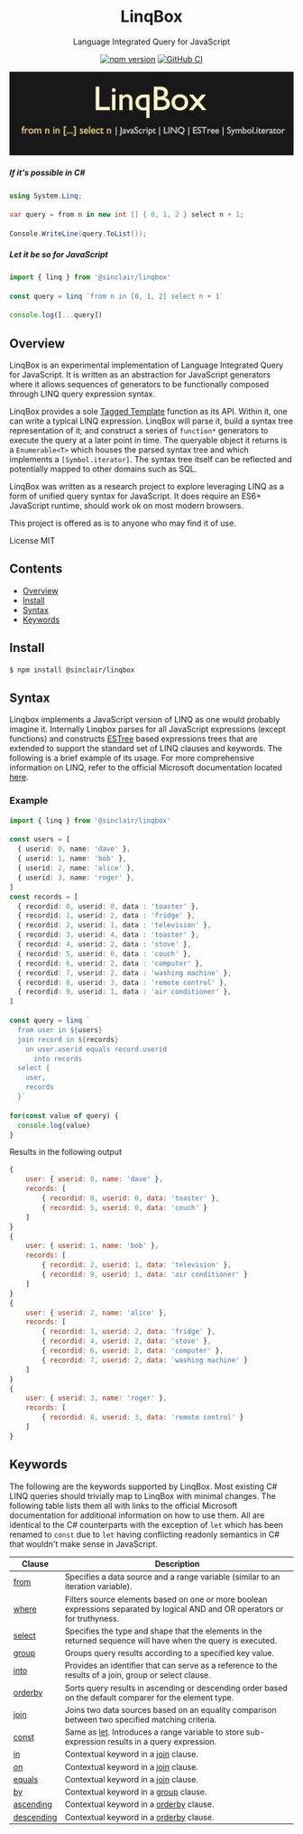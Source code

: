 <div align='center'>

<h1>LinqBox</h1>

<p>Language Integrated Query for JavaScript</p>

[![npm version](https://badge.fury.io/js/%40sinclair%2Flinqbox.svg)](https://badge.fury.io/js/%40sinclair%2Flinqbox)
[![GitHub CI](https://github.com/sinclairzx81/linqbox/workflows/GitHub%20CI/badge.svg)](https://github.com/sinclairzx81/linqbox/actions)


<img src="./doc/logo.png"></img>

</div>


##### If it's possible in C#
```csharp
using System.Linq;

var query = from n in new int [] { 0, 1, 2 } select n + 1;

Console.WriteLine(query.ToList());
```
##### Let it be so for JavaScript
```typescript
import { linq } from '@sinclair/linqbox'

const query = linq `from n in [0, 1, 2] select n + 1`

console.log([...query])
```

<a name="Overview"></a>

## Overview

LinqBox is an experimental implementation of Language Integrated Query for JavaScript. It is written as an abstraction for JavaScript generators where it allows sequences of generators to be functionally composed through LINQ query expression syntax. 

 LinqBox provides a sole [Tagged Template](https://developer.mozilla.org/en-US/docs/Web/JavaScript/Reference/Template_literals) function as its API. Within it, one can write a typical LINQ expression. LinqBox will parse it, build a syntax tree representation of it; and construct a series of `function*` generators to execute the query at a later point in time. The queryable object it returns is a `Enumerable<T>` which houses the parsed syntax tree and which implements a `[Symbol.iterator]`. The syntax tree itself can be reflected and potentially mapped to other domains such as SQL.

LinqBox was written as a research project to explore leveraging LINQ as a form of unified query syntax for JavaScript. It does require an ES6+ JavaScript runtime, should work ok on most modern browsers.

This project is offered as is to anyone who may find it of use.

License MIT

## Contents

- [Overview](#Overview)
- [Install](#Install)
- [Syntax](#Syntax)
- [Keywords](#Keywords)

<a name="Install"></a>

## Install
```bash
$ npm install @sinclair/linqbox
```

<a name="Syntax"></a>

## Syntax

Linqbox implements a JavaScript version of LINQ as one would probably imagine it. Internally Linqbox parses for all JavaScript expressions (except functions) and constructs <a href="https://github.com/estree/estree">ESTree</a> based expressions trees that are extended to support the standard set of LINQ clauses and keywords. The following is a brief example of its usage. For more comprehensive information on LINQ, refer to the official Microsoft documentation located [here](https://docs.microsoft.com/en-us/dotnet/csharp/programming-guide/concepts/linq/).

### Example

```typescript
import { linq } from '@sinclair/linqbox'

const users = [
  { userid: 0, name: 'dave' },
  { userid: 1, name: 'bob' },
  { userid: 2, name: 'alice' },
  { userid: 3, name: 'roger' },
]
const records = [
  { recordid: 0, userid: 0, data : 'toaster' },
  { recordid: 1, userid: 2, data : 'fridge' },
  { recordid: 2, userid: 1, data : 'television' },
  { recordid: 3, userid: 4, data : 'toaster' },
  { recordid: 4, userid: 2, data : 'stove' },
  { recordid: 5, userid: 0, data : 'couch' },
  { recordid: 6, userid: 2, data : 'computer' },
  { recordid: 7, userid: 2, data : 'washing machine' },
  { recordid: 8, userid: 3, data : 'remote control' },
  { recordid: 9, userid: 1, data : 'air conditioner' },
]

const query = linq `
  from user in ${users}
  join record in ${records}
    on user.userid equals record.userid 
      into records
  select {
    user,
    records
  }`

for(const value of query) {
  console.log(value)
}

```
Results in the following output
```javascript
{
    user: { userid: 0, name: 'dave' },
    records: [
        { recordid: 0, userid: 0, data: 'toaster' },
        { recordid: 5, userid: 0, data: 'couch' }
    ]
}
{
    user: { userid: 1, name: 'bob' },
    records: [
        { recordid: 2, userid: 1, data: 'television' },
        { recordid: 9, userid: 1, data: 'air conditioner' }
    ]
}
{
    user: { userid: 2, name: 'alice' },
    records: [
        { recordid: 1, userid: 2, data: 'fridge' },
        { recordid: 4, userid: 2, data: 'stove' },
        { recordid: 6, userid: 2, data: 'computer' },
        { recordid: 7, userid: 2, data: 'washing machine' }
    ]
}
{
    user: { userid: 3, name: 'roger' },
    records: [
        { recordid: 8, userid: 3, data: 'remote control' }
    ]
}
```
<a name="Keywords"></a>

## Keywords

The following are the keywords supported by LinqBox. Most existing C# LINQ queries should trivially map to LinqBox with minimal changes. The following table lists them all with links to the official Microsoft documentation for additional information on how to use them. All are identical to the C# counterparts with the exception of `let` which has been renamed to `const` due to `let` having conflicting readonly semantics in C# that wouldn't make sense in JavaScript.

<table>
    <thead>
        <tr>
            <th>Clause</th>
            <th>Description</th>
        </tr>
    </thead>
    <tbody>
        <tr>
            <td><a href="https://docs.microsoft.com/en-us/dotnet/csharp/language-reference/keywords/from-clause">from</a></td>
            <td>Specifies a data source and a range variable (similar to an iteration variable).</td>
        </tr>
        <tr>
            <td><a href="https://docs.microsoft.com/en-us/dotnet/csharp/language-reference/keywords/where-clause">where</a></td>
            <td>Filters source elements based on one or more boolean expressions separated by logical AND and OR operators or for truthyness.</td>
        </tr>
        <tr>
            <td><a href="https://docs.microsoft.com/en-us/dotnet/csharp/language-reference/keywords/select-clause">select</a></td>
            <td>Specifies the type and shape that the elements in the returned sequence will have when the query is executed.</td>
        </tr>
        <tr>
            <td><a href="https://docs.microsoft.com/en-us/dotnet/csharp/language-reference/keywords/group-clause">group</a></td>
            <td>Groups query results according to a specified key value.</td>
        </tr>
        <tr>
            <td><a href="https://docs.microsoft.com/en-us/dotnet/csharp/language-reference/keywords/into">into</a></td>
            <td>Provides an identifier that can serve as a reference to the results of a join, group or select clause.</td>
        </tr>
        <tr>
            <td><a href="https://docs.microsoft.com/en-us/dotnet/csharp/language-reference/keywords/orderby-clause">orderby</a></td>
            <td>Sorts query results in ascending or descending order based on the default comparer for the element type.</td>
        </tr>
        <tr>
            <td><a href="https://docs.microsoft.com/en-us/dotnet/csharp/language-reference/keywords/join-clause">join</a></td>
            <td>Joins two data sources based on an equality comparison between two specified matching criteria.</td>
        </tr>
        <tr>
            <td><a href="https://docs.microsoft.com/en-us/dotnet/csharp/language-reference/keywords/let-clause">const</a></td>
            <td>Same as <a href="https://docs.microsoft.com/en-us/dotnet/csharp/language-reference/keywords/let-clause">let</a>. Introduces a range variable to store sub-expression results in a query expression. </td>
        </tr>
        <tr>
            <td><a href="https://docs.microsoft.com/en-us/dotnet/csharp/language-reference/keywords/in">in</a></td>
            <td>Contextual keyword in a <a href="https://docs.microsoft.com/en-us/dotnet/csharp/language-reference/keywords/join-clause">join</a> clause.</td>
        </tr>
        <tr>
            <td><a href="https://docs.microsoft.com/en-us/dotnet/csharp/language-reference/keywords/on">on</a></td>
            <td>Contextual keyword in a <a href="https://docs.microsoft.com/en-us/dotnet/csharp/language-reference/keywords/join-clause">join</a> clause.</td>
        </tr>
        <tr>
            <td><a href="https://docs.microsoft.com/en-us/dotnet/csharp/language-reference/keywords/equals">equals</a></td>
            <td>Contextual keyword in a <a href="https://docs.microsoft.com/en-us/dotnet/csharp/language-reference/keywords/join-clause">join</a> clause.</td>
        </tr>
        <tr>
            <td><a href="https://docs.microsoft.com/en-us/dotnet/csharp/language-reference/keywords/equals">by</a></td>
            <td>Contextual keyword in a <a href="https://docs.microsoft.com/en-us/dotnet/csharp/language-reference/keywords/group-clause">group</a> clause.</td>
        </tr>
        <tr>
            <td><a href="https://docs.microsoft.com/en-us/dotnet/csharp/language-reference/keywords/ascending">ascending</a></td>
            <td>Contextual keyword in a <a href="https://docs.microsoft.com/en-us/dotnet/csharp/language-reference/keywords/orderby-clause">orderby</a> clause.</td>
        </tr>
        <tr>
            <td><a href="https://docs.microsoft.com/en-us/dotnet/csharp/language-reference/keywords/descending">descending</a></td>
            <td>Contextual keyword in a <a href="https://docs.microsoft.com/en-us/dotnet/csharp/language-reference/keywords/orderby-clause">orderby</a> clause.</td>
        </tr>
    </tbody>
</table>



